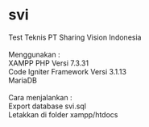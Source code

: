 # svi
Test Teknis PT Sharing Vision Indonesia<br/>
<br/>
Menggunakan :<br/>
XAMPP PHP Versi 7.3.31<br/>
Code Igniter Framework Versi 3.1.13<br/>
MariaDB<br/>
<br/>
Cara menjalankan :<br/>
Export database svi.sql<br/>
Letakkan di folder xampp/htdocs<br/>

